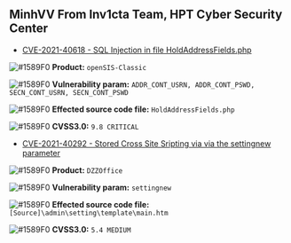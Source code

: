 ## MinhVV From Inv1cta Team, HPT Cyber Security Center


- [CVE-2021-40618 - SQL Injection in file HoldAddressFields.php](CVE-2021-40618.md)

![#1589F0](https://via.placeholder.com/15/f03c15/000000?text=+) **Product:** `openSIS-Classic`

![#1589F0](https://via.placeholder.com/15/f03c15/000000?text=+) **Vulnerability param:** `ADDR_CONT_USRN, ADDR_CONT_PSWD, SECN_CONT_USRN, SECN_CONT_PSWD`

![#1589F0](https://via.placeholder.com/15/f03c15/000000?text=+) **Effected source code file:** `HoldAddressFields.php`

![#1589F0](https://via.placeholder.com/15/f03c15/000000?text=+) **CVSS3.0:** `9.8 CRITICAL`
- [CVE-2021-40292 - Stored Cross Site Sripting via via the settingnew parameter](CVE-2021-40292.md)

![#1589F0](https://via.placeholder.com/15/f03c15/000000?text=+) **Product:** `DZZOffice`

![#1589F0](https://via.placeholder.com/15/f03c15/000000?text=+) **Vulnerability param:** `settingnew`

![#1589F0](https://via.placeholder.com/15/f03c15/000000?text=+) **Effected source code file:** `[Source]\admin\setting\template\main.htm`

![#1589F0](https://via.placeholder.com/15/f03c15/000000?text=+) **CVSS3.0:** `5.4 MEDIUM`
